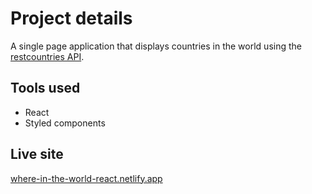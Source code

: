 # Project details

A single page application that displays countries in the world using the [restcountries API]('https://restcountries.com/v3.1/all').

## Tools used

- React
- Styled components

## Live site

[where-in-the-world-react.netlify.app](https://where-in-the-world-react.netlify.app)